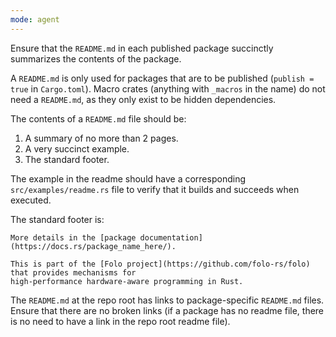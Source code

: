 ```yaml
---
mode: agent
---
```

Ensure that the `README.md` in each published package succinctly summarizes
the contents of the package.

A `README.md` is only used for packages that are to be published (`publish = true` in `Cargo.toml`).
Macro crates (anything with `_macros` in the name) do not need a `README.md`, as they only
exist to be hidden dependencies.

The contents of a `README.md` file should be:

1. A summary of no more than 2 pages.
2. A very succinct example.
3. The standard footer.

The example in the readme should have a corresponding `src/examples/readme.rs` file to verify
that it builds and succeeds when executed.

The standard footer is:

```
More details in the [package documentation](https://docs.rs/package_name_here/).

This is part of the [Folo project](https://github.com/folo-rs/folo) that provides mechanisms for
high-performance hardware-aware programming in Rust.
```

The `README.md` at the repo root has links to package-specific `README.md` files. Ensure that
there are no broken links (if a package has no readme file, there is no need to have a link in
the repo root readme file).